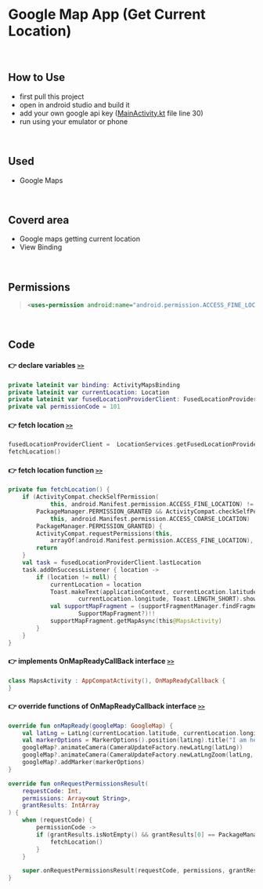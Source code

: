 # Google Map App (Get Current Location)
<br>

## How to Use
* first pull this project
* open in android studio and build it
* add your own google api key ([MainActivity.kt](./app/src/main/AndroidManifest.xml) file line 30)
* run using your emulator or phone
<br>

## Used
* Google Maps
<br>

## Coverd area
* Google maps getting current location
* View Binding
<br>

## Permissions
>```xml
><uses-permission android:name="android.permission.ACCESS_FINE_LOCATION" />
>```
<br>

## Code

#### :point_right: declare variables  [`>>`](./app/src/main/java/com/example/googlemapapp_currentlocation/MapsActivity.kt)
```kotlin
private lateinit var binding: ActivityMapsBinding
private lateinit var currentLocation: Location
private lateinit var fusedLocationProviderClient: FusedLocationProviderClient
private val permissionCode = 101
```

#### :point_right: fetch location  [`>>`](./app/src/main/java/com/example/googlemapapp_currentlocation/MapsActivity.kt)
```kotlin
fusedLocationProviderClient =  LocationServices.getFusedLocationProviderClient(this@MapsActivity)
fetchLocation()
```

#### :point_right: fetch location function [`>>`](./app/src/main/java/com/example/googlemapapp_currentlocation/MapsActivity.kt)
```kotlin
private fun fetchLocation() {
    if (ActivityCompat.checkSelfPermission(
            this, android.Manifest.permission.ACCESS_FINE_LOCATION) !=
        PackageManager.PERMISSION_GRANTED && ActivityCompat.checkSelfPermission(
            this, android.Manifest.permission.ACCESS_COARSE_LOCATION) !=
        PackageManager.PERMISSION_GRANTED) {
        ActivityCompat.requestPermissions(this,
            arrayOf(android.Manifest.permission.ACCESS_FINE_LOCATION), permissionCode)
        return
    }
    val task = fusedLocationProviderClient.lastLocation
    task.addOnSuccessListener { location ->
        if (location != null) {
            currentLocation = location
            Toast.makeText(applicationContext, currentLocation.latitude.toString() + "" +
                    currentLocation.longitude, Toast.LENGTH_SHORT).show()
            val supportMapFragment = (supportFragmentManager.findFragmentById(R.id.map) as
                    SupportMapFragment?)!!
            supportMapFragment.getMapAsync(this@MapsActivity)
        }
    }
}
```
#### :point_right: implements OnMapReadyCallBack interface  [`>>`](./app/src/main/java/com/example/googlemapapp_currentlocation/MapsActivity.kt)
```kotlin
class MapsActivity : AppCompatActivity(), OnMapReadyCallback {
}
```

#### :point_right: override functions of OnMapReadyCallback interface [`>>`](./app/src/main/java/com/example/googlemapapp_currentlocation/MapsActivity.kt)
```kotlin
override fun onMapReady(googleMap: GoogleMap) {
    val latLng = LatLng(currentLocation.latitude, currentLocation.longitude)
    val markerOptions = MarkerOptions().position(latLng).title("I am here!")
    googleMap?.animateCamera(CameraUpdateFactory.newLatLng(latLng))
    googleMap?.animateCamera(CameraUpdateFactory.newLatLngZoom(latLng, 5f))
    googleMap?.addMarker(markerOptions)
}

override fun onRequestPermissionsResult(
    requestCode: Int,
    permissions: Array<out String>,
    grantResults: IntArray
) {
    when (requestCode) {
        permissionCode ->
        if (grantResults.isNotEmpty() && grantResults[0] == PackageManager.PERMISSION_GRANTED) {
            fetchLocation()
        }
    }

    super.onRequestPermissionsResult(requestCode, permissions, grantResults)
}
```


